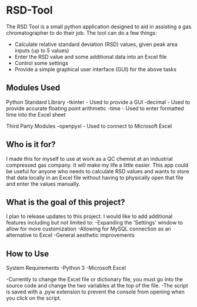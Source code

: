# RSD-Tool
The RSD Tool is a small python application designed to aid in assisting a gas chromatographer to do their job. The tool can do a few things:

  - Calculate relative standard deviation (RSD) values, given peak area inputs (up to 5 values)
  - Enter the RSD value and some additional data into an Excel file
  - Control some settings
  - Provide a simple graphical user interface (GUI) for the above tasks
  

## Modules Used

Python Standard Library
  -tkinter - Used to provide a GUI
  -decimal - Used to provide accurate floating point arithmetic
  -time - Used to enter formatted time into the Excel sheet 

Third Party Modules
-openpyxl - Used to connect to Microsoft Excel

## Who is it for?

I made this for myself to use at work as a QC chemist at an industrial compressed gas company. It will make my life a little easier. This app could be useful for anyone who needs to calculate RSD values and wants to store that data locally in an Excel file without having to physically open that file and enter the values manually.

## What is the goal of this project?

I plan to release updates to this project. I would like to add additional features including but not limited to:
  -Expanding the 'Settings' window to allow for more customization
  -Allowing for MySQL connection as an alternative to Excel
  -General aesthetic improvements 

## How to Use

System Requirements
  -Python 3
  -Microsoft Excel

-Currently to change the Excel file or dictionary file, you must go into the source code and change the two variables at the top of the file.
-The script is saved with a .pyw extension to prevent the console from opening when you click on the script.
